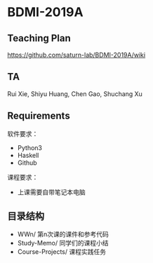 # BDMI-2019A

## Teaching Plan 

https://github.com/saturn-lab/BDMI-2019A/wiki

## TA

Rui Xie, Shiyu Huang, Chen Gao, Shuchang Xu

## Requirements

软件要求：

- Python3
- Haskell
- Github

课程要求：

- 上课需要自带笔记本电脑


## 目录结构

- WWn/ 第n次课的课件和参考代码
- Study-Memo/ 同学们的课程小结
- Course-Projects/ 课程实践任务
